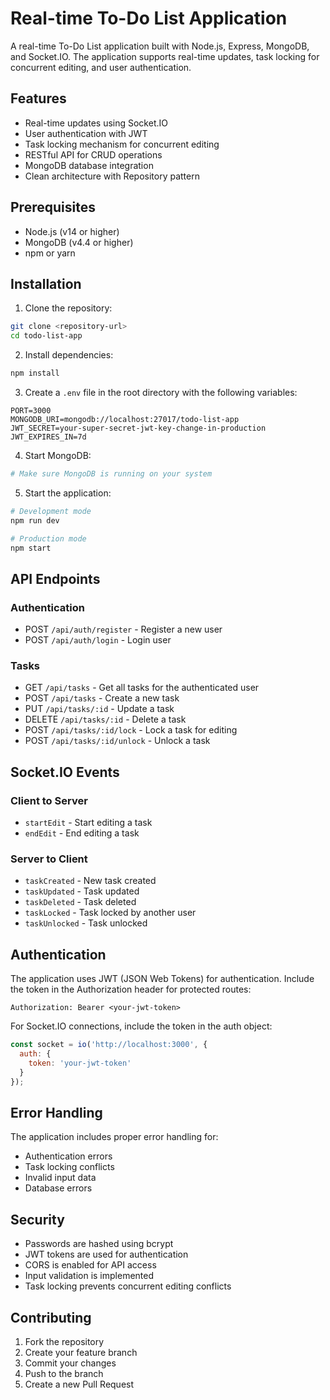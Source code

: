 # Real-time To-Do List Application

A real-time To-Do List application built with Node.js, Express, MongoDB, and Socket.IO. The application supports real-time updates, task locking for concurrent editing, and user authentication.

## Features

- Real-time updates using Socket.IO
- User authentication with JWT
- Task locking mechanism for concurrent editing
- RESTful API for CRUD operations
- MongoDB database integration
- Clean architecture with Repository pattern

## Prerequisites

- Node.js (v14 or higher)
- MongoDB (v4.4 or higher)
- npm or yarn

## Installation

1. Clone the repository:
```bash
git clone <repository-url>
cd todo-list-app
```

2. Install dependencies:
```bash
npm install
```

3. Create a `.env` file in the root directory with the following variables:
```
PORT=3000
MONGODB_URI=mongodb://localhost:27017/todo-list-app
JWT_SECRET=your-super-secret-jwt-key-change-in-production
JWT_EXPIRES_IN=7d
```

4. Start MongoDB:
```bash
# Make sure MongoDB is running on your system
```

5. Start the application:
```bash
# Development mode
npm run dev

# Production mode
npm start
```

## API Endpoints

### Authentication
- POST `/api/auth/register` - Register a new user
- POST `/api/auth/login` - Login user

### Tasks
- GET `/api/tasks` - Get all tasks for the authenticated user
- POST `/api/tasks` - Create a new task
- PUT `/api/tasks/:id` - Update a task
- DELETE `/api/tasks/:id` - Delete a task
- POST `/api/tasks/:id/lock` - Lock a task for editing
- POST `/api/tasks/:id/unlock` - Unlock a task

## Socket.IO Events

### Client to Server
- `startEdit` - Start editing a task
- `endEdit` - End editing a task

### Server to Client
- `taskCreated` - New task created
- `taskUpdated` - Task updated
- `taskDeleted` - Task deleted
- `taskLocked` - Task locked by another user
- `taskUnlocked` - Task unlocked

## Authentication

The application uses JWT (JSON Web Tokens) for authentication. Include the token in the Authorization header for protected routes:

```
Authorization: Bearer <your-jwt-token>
```

For Socket.IO connections, include the token in the auth object:

```javascript
const socket = io('http://localhost:3000', {
  auth: {
    token: 'your-jwt-token'
  }
});
```

## Error Handling

The application includes proper error handling for:
- Authentication errors
- Task locking conflicts
- Invalid input data
- Database errors

## Security

- Passwords are hashed using bcrypt
- JWT tokens are used for authentication
- CORS is enabled for API access
- Input validation is implemented
- Task locking prevents concurrent editing conflicts

## Contributing

1. Fork the repository
2. Create your feature branch
3. Commit your changes
4. Push to the branch
5. Create a new Pull Request 